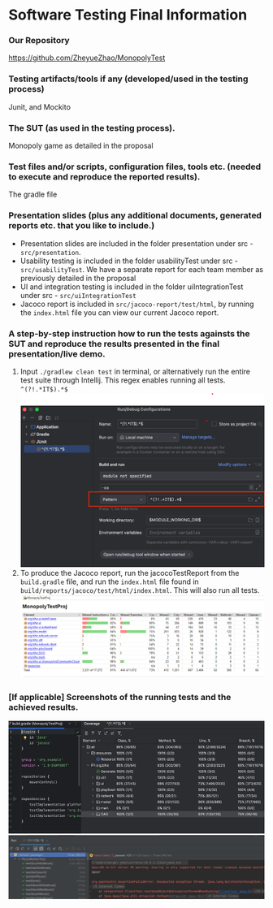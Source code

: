 # Software Testing Final Information
### Our Repository
https://github.com/ZheyueZhao/MonopolyTest

### Testing artifacts/tools if any (developed/used in the testing process)
Junit, and Mockito

### The SUT (as used in the testing process).
Monopoly game as detailed in the proposal

### Test files and/or scripts, configuration files, tools etc. (needed to execute and reproduce the reported results).
The gradle file 

### Presentation slides (plus any additional documents, generated reports etc. that you like to include.)
* Presentation slides are included in the folder presentation under src - ```src/presentation```. 
* Usability testing is included in the folder usabilityTest under src - ```src/usabilityTest```. We have a separate report for each team member as previously detailed in the proposal 
* UI and integration testing is included in the folder uiIntegrationTest under src - ```src/uiIntegrationTest``` 
* Jacoco report is included in ```src/jacoco-report/test/html```, by running the ```index.html``` file you can view our current Jacoco report.

### A step-by-step instruction how to run the tests againsts the SUT and reproduce the results presented in the final presentation/live demo.
1. Input ```./gradlew clean test``` in terminal, or alternatively run the entire test suite through Intellij. This regex enables running all tests. ```^(?!.*IT$).*$```
![img.png](images/img.png)
2. To produce the Jacoco report, run the jacocoTestReport from the ```build.gradle``` file, and run the ```index.html``` file found in ```build/reports/jacoco/test/html/index.html```. This will also run all tests.
![img.png](images/img2.png)

### [If applicable] Screenshots of the running tests and the achieved results.
![img.png](images/img3.png)
![img.png](images/img4.png)

